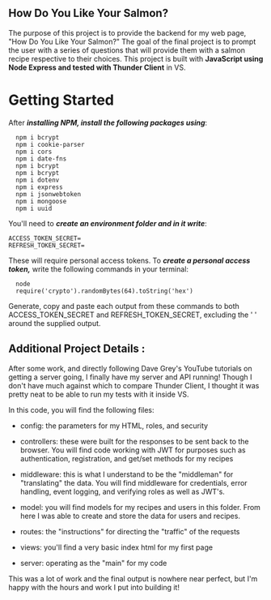 ## How Do You Like Your Salmon? 

The purpose of this project is to provide the backend for my web page, "How Do You Like Your Salmon?" The goal of the final project is to prompt the user with a series of questions that will provide them with a salmon recipe respective to their choices. This project is built with **JavaScript using Node Express and tested with Thunder Client** in VS. 

# Getting Started

After **_installing NPM, install the following packages using_**:
  ```   
    npm i bcrypt
    npm i cookie-parser
    npm i cors
    npm i date-fns
    npm i bcrypt
    npm i bcrypt
    npm i dotenv
    npm i express
    npm i jsonwebtoken
    npm i mongoose
    npm i uuid
   ```
    
You'll need to **_create an environment folder and in it write_**:
    
    ACCESS_TOKEN_SECRET=
    REFRESH_TOKEN_SECRET=
    
These will require personal access tokens. To **_create a personal access token,_** write the following commands in your terminal:
  ```
    node
    require('crypto').randomBytes(64).toString('hex')
  ```
Generate, copy and paste each output from these commands to both ACCESS_TOKEN_SECRET and REFRESH_TOKEN_SECRET, excluding the ' ' around the supplied output.
    
   
    
## Additional Project Details : 

After some work, and directly following Dave Grey's YouTube tutorials on getting a server going, I finally have my server and API running! Though I don't have much against which to compare Thunder Client, I thought it was pretty neat to be able to run my tests with it inside VS.

In this code, you will find the following files:

  - config: the parameters for my HTML, roles, and security
  
  - controllers: these were built for the responses to be sent back to the browser. You will find code working with JWT for purposes such as authentication, registration, and get/set methods for my recipes
  
  - middleware: this is what I understand to be the "middleman" for "translating" the data. You will find middleware for credentials, error handling, event logging, and verifying roles as well as JWT's. 
  
  - model: you will find models for my recipes and users in this folder. From here I was able to create and store the data for users and recipes. 

  - routes: the "instructions" for directing the "traffic" of the requests

  - views: you'll find a very basic index html for my first page

  - server: operating as the "main" for my code


This was a lot of work and the final output is nowhere near perfect, but I'm happy with the hours and work I put into building it! 
